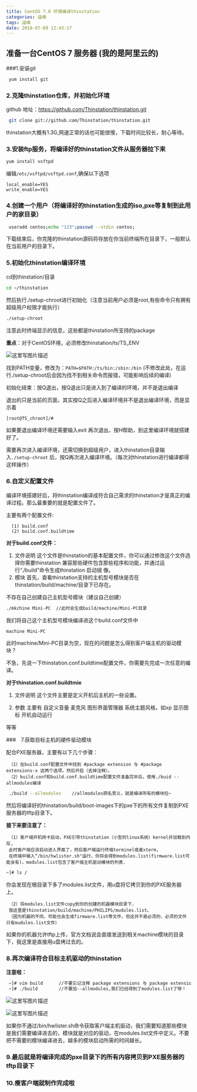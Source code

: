 ```yaml
---
title: CentOS 7.0 环境编译thinstation
categories: 运维
tags: 运维
date: 2018-07-09 12:43:17
---
```

## 准备一台CentOS 7 服务器 (我的是阿里云的)
###1.安装git
```bash
 yum install git
```

### 2.克隆thinstation仓库，并初始化环境
github 地址：https://github.com/Thinstation/thinstation.git
 
```bash
 git clone git://github.com/Thinstation/thinstation.git
```

thinstation大概有1.3G,网速正常的话也可能很慢，下载时间比较长，耐心等待。

### 3.安装ftp服务，将编译好的thinstation文件从服务器拉下来
```bash
yum install vsftpd
```

编辑`/etc/vsftpd/vsftpd.conf`,确保以下选项

    local_enable=YES
    write_enable=YES

### 4.创建一个用户（将编译好的thinstation生成的iso,pxe等复制到此用户的家目录）

```bash
 useradd centos;echo "123";passwd --stdin centos;
```


下载结束后，你克隆的thinstation源码将存放在你当前终端所在目录下，一般默认在当前用户的目录下。

### 5.初始化thinstation编译环境

cd到thinstation/目录

```bash
cd ~/thinstation
```

然后执行./setup-chroot进行初始化（注意当前用户必须是root,有些命令只有拥有超级用户权限才能执行）
 
```bash
./setup-chroot
```

注意此时终端显示的信息，这些都是thinstation所支持的package


**重点**：对于CentOS环境，必须修改thinstation/ts/TS_ENV

![这里写图片描述](https://img-blog.csdn.net/20180709122631443?watermark/2/text/aHR0cHM6Ly9ibG9nLmNzZG4ubmV0L0FhcnJvbl9ETA==/font/5a6L5L2T/fontsize/400/fill/I0JBQkFCMA==/dissolve/70)

找到PATH变量，修改为：`PATH=$PATH:/ts/bin:/sbin:/bin` (不修改此处，在运行./setup-chroot后会因为找不到相关命令而报错，可能影响后续的编译)

初始化结束：按Q退出，按Q退出只是进入到了编译的环境，并不是退出编译

退出的只是当前的页面，其实按Q之后进入编译环境并不是退出编译环境，而是显示着
 
```bash
[root@TS_chroot]/#
```

如果要退出编译环境还需要输入exit 再次退出，按H帮助，到这里编译环境就搭建好了。

需要再次进入编译环境，还需切换到超级用户，进入thinstation目录输入`./setup-chroot` 后，按Q再次进入编译环境。（每次对thinstation进行编译都得这样操作）

### 6.自定义配置文件

编译环境搭建好后，将thinstation编译成符合自己需求的thinstation才是真正的编译过程。那么最重要的就是配置文件了。

主要有两个配置文件:

	  (1) build.conf
	  (2) build.conf.buildtime

**对于build.conf文件：**
 
1. 文件说明
 这个文件是thinstation的基本配置文件，你可以通过修改这个文件选择你需要thinstation 
 兼容那些硬件包含那些程序和功能，并通过运行“./build”命令生成thinstation 启动镜 
 像。
2. 模块
首先，查看thinstation支持的主机型号模块是否在thinstation/build/machine/目录下已存在。

不存在自己创建自己主机型号模块（建议自己创建）

```bash
./mkchine Mini-PC  //此时会生成build/machine/Mini-PC目录
```

我们将自己这个主机型号模块编译进这个build.conf文件中

```bash
machine Mini-PC  
```

此时machine/Mini-PC目录为空，现在的问题是怎么得到客户端主机的驱动模块？

不急，先说一下thinstation.conf.buildtime配置文件，你需要先完成一次任意的编译。

**对于thinstation.conf.buildtmie**

1. 文件说明
这个文件主要是定义开机后主机的一些设置。

2. 参数
主要有
 自定义音量
 麦克风
 图形界面管理器
 系统主题风格，如xp
 显示图标
 开机自动运行

等等

###　7.获取目标主机的硬件驱动模块

配合PXE服务器，主要有以下几个步骤：

	 （1）在build.conf配置文件中找到 #package extension 与 #package extensions-x 这两个选项，然后开启（去掉注释）。
	 （2）build.conf和build.conf.buildtime配置文件准备完毕后，使用./buid --allmodules编译

```bash
 ./build --allmodules    //allmodules顾名思义，就是编译所有的模块拉~
```

然后将编译好的thinstation/build/boot-images下的pxe下的所有文件复制到PXE服务器的tftp目录下。


**接下来要注意了：**
		
	 （1）客户端开机网卡启动，PXE引导thinstation（小型的linux系统）kernel并加载到内存,
	 此时客户端应该启动进入界面了，然后客户端运行终端terminel或者xterm,
	 在终端中输入“/bin/hwlister.sh"运行，你将会得到modules.list(firmware.list可能会有)，modules.list包含了客户端主机驱动模块的列表.
 
```bash              
~]# ls /
```
你会发现在根目录下多了modules.list文件，用u盘将它拷贝到你的PXE服务器上。

	 （2）将modules.list文件copy到你的创建的机器模块目录下，
	 我这里是thinstation/build/machine/PHILIPS/mudules.list。
	 （因为机器的不同，可能也会生成firmware.list等文件，但这并不是必须的，必须的文件只有mudules.list文件）
      
如果你的机器允许tftp上传，官方文档说会直接发送到相关machine模块的目录下，我这里是直接用u盘烤过去的。

### 8.再次编译符合目标主机驱动的thinstation

**注意啦：**

```bash
 ~]# vim build      //不要忘记注释 package extensions 与 package extensions-x
 ~]# ./build        //不要加--allmodules,我们已经得到了modules.list了呀！
```

![这里写图片描述](https://img-blog.csdn.net/20180709124134151?watermark/2/text/aHR0cHM6Ly9ibG9nLmNzZG4ubmV0L0FhcnJvbl9ETA==/font/5a6L5L2T/fontsize/400/fill/I0JBQkFCMA==/dissolve/70)

![这里写图片描述](https://img-blog.csdn.net/2018070912414457?watermark/2/text/aHR0cHM6Ly9ibG9nLmNzZG4ubmV0L0FhcnJvbl9ETA==/font/5a6L5L2T/fontsize/400/fill/I0JBQkFCMA==/dissolve/70)



如果你不通过/bin/hwlister.sh命令获取客户端主机驱动，我们需要知道那些模块是我们需要编译进去的，模块就是对应的驱动，在modules.list文件中定义。不要把不需要的模块编译进去，越多的模块启动所需的时间越长。


### 9.最后就是将编译完成的pxe目录下的所有内容拷贝到PXE服务器的tftp目录下


### 10.瘦客户端就制作完成啦





